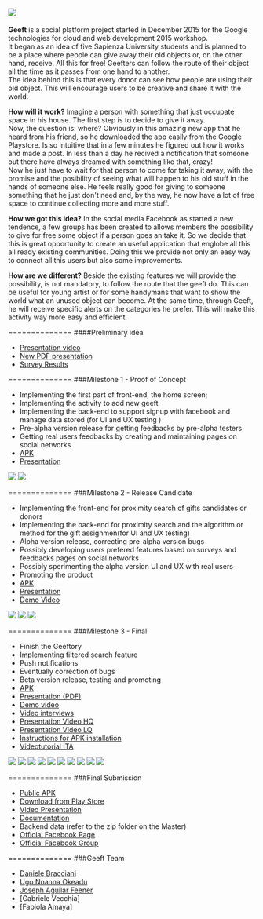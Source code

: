 ![](http://geeftapp.com/Logo.png)
==============

**Geeft** is a social platform project started in December 2015 for the Google technologies for cloud and web development 2015 workshop.<br />
It began as an idea of five Sapienza University students and is planned to be a place where people can give away their old objects or, on the other hand, receive. All this for free! Geefters can follow the route of their object all the time as it passes from one hand to another.<br />
The idea behind this is that every donor can see how people are using their old object. This will encourage users to be creative and share it with the  world.

**How will it work?**
Imagine a person with something that just occupate space in his house. The first step is to decide to give it away.</br>
Now, the question is: where?
Obviously in this amazing new app that he heard from his friend, so he downloaded the app easily from the Google Playstore. Is so intuitive that in a few minutes he figured out how it works and made a post. In less than a day he recived a notification that someone out there have always dreamed with something like that, crazy!<br />
Now he just have to wait for that person to come for taking it away, with the promise and the posibility of seeing what will happen to his old stuff in the hands of someone else. He feels really good for giving to someone something that he just don't need and, by the way, he now have a lot of free space to continue collecting more and more stuff.

**How we got this idea?**
In the social media Facebook as started a new tendence, a few groups has been created to allows members the possibility to give for free some object if a person goes an take it. So we decide that this is great opportunity to create an useful application that englobe all this all ready existing communities. Doing this we provide not only an easy way to connect all this users but also some improvements.

**How are we different?**
Beside the existing features we will provide the possibility, is not mandatory, to follow the route that the geeft do. This can be useful for young artist or for some handymans that want to show the world what an unused object can become. At the same time, through Geeft, he will receive specific alerts on the categories he prefer. This will make this activity way more easy and efficient.


==============
####Preliminary idea

- [Presentation video](https://www.dropbox.com/s/njy7fougxzawya0/GeeftVideoV2.mp4?dl=0)
- [New PDF presentation](http://meltingpotteam.altervista.org/presentation.pdf)
- [Survey Results](https://docs.google.com/forms/d/1NTfVy07bu4if-nvRwikIn6_qdl_77DkiBgdGwzPPn-E/viewanalytics#start=publishanalytics)

==============
###Milestone 1 - Proof of Concept

- Implementing the first part of front-end, the home screen;
- Implementing the activity to add new geeft
- Implementing the back-end to support signup with facebook and manage data stored (for UI and UX testing )
- Pre-alpha version release for getting feedbacks by pre-alpha testers
- Getting real users feedbacks by creating and maintaining pages on social networks
- [APK](http://meltingpotteam.altervista.org/apk/geeft.apk)
- [Presentation](http://meltingpotteam.altervista.org/mil1/milestone1.zip)



 ![](http://geeftapp.com/onlyshare/Presentation_login.jpg)
 ![](http://geeftapp.com/onlyshare/Presentation_main.jpg)

==============
###Milestone 2 - Release Candidate

- Implementing the front-end for proximity search of gifts candidates or donors
- Implementing the back-end for proximity  search and the algorithm or method for the gift assignmen(for UI and UX testing)
- Alpha version release, correcting pre-alpha version bugs
- Possibly developing users prefered features based on surveys and feedbacks pages on social networks
- Possibly sperimenting the alpha version UI and UX with real users
- Promoting the product
- [APK](https://app.edo.io/preview?id=56cb0f3cb80991bc29d7798d&k=WKBdR3tHrj_bBSD3h-wtacj2MSA70vhr1cP5euTB7os=)
- [Presentation](https://app.edo.io/preview?id=56c8d2e9b3a54aa1cf846b51&k=lq26RTfk7pMhyio2pgMC3T77VxUW_68vRtUlgfIvuP8=)
- [Demo Video](https://app.edo.io/preview?id=56c684cedd9264cfcb17dd02&k=Dl6yFPkxvR2B4o-qwM4DPdoUgpputn0S2qA7en5tWa4=)
 



 ![](http://geeftapp.com/onlyshare/Mileston1_login.jpg)
 ![](http://geeftapp.com/onlyshare/Milestone1_main.jpg)
 ![](http://geeftapp.com/onlyshare/Milestone1_mainbis.jpg)

==============
###Milestone 3 - Final

- Finish the Geeftory
- Implementing filtered search feature
- Push notifications
- Eventually correction of bugs
- Beta version release, testing and promoting
- [APK](https://app.edo.io/preview?id=56fe93e808b5edbbdef1f78e&k=BrMboHEWw6Z0BrBwFAScIO0A27U4vq2zVu0fvzJsmNQ=)
- [Presentation (PDF)](https://app.edo.io/preview?id=56ec71a1d47cae352af8cbe1&k=AcHVPTRAFoWNV7RlZTqIKlBTN9zi6thnwdc5ku4lhhE=)
- [Demo video](https://app.edo.io/preview?id=56eb6c524eeaef2e4222e861&k=KLQ32TTQuavJtxHUnLdtmgA9_AqMnFnvkv-N7AUxwxY=)
- [Video interviews](https://app.edo.io/preview?id=56e97d22d47caefc79a5d442&k=ItcNgJ4o3ixveL4n2jioIr4tZkx9kd8XYIgNeOztKkA=)
- [Presentation Video HQ](https://app.edo.io/preview?id=56ec262bdbe3e807c7a38dcf&k=xHkp1Ev34BTHMxqjzJ4eNNrub5Yls9xv_WG9m2E7C1w=)
- [Presentation Video LQ](https://app.edo.io/preview?id=56ec24ff162be19e9c8c5410&k=MMcQuEG7cWxZHZeaTCa4VYGosP28tmvrBWIs55ciCyc=)
- [Instructions for APK installation](https://app.edo.io/preview?id=56eb4bdf6fc9f12414711869&k=BbNjrtsrNm8ywmIhctWGFvoReGt8TUHK9qKLxg5vDPw=)
- [Videotutorial ITA](https://www.youtube.com/watch?v=vcksLzyYVB4&feature=youtu.be)

 ![](http://geeftapp.com/onlyshare/Milestone3_login.jpg)
 ![](http://geeftapp.com/site/img/eco/screens/Pannello_navigazione.jpg)
 ![](http://geeftapp.com/site/img/eco/screens/Geeftory.jpg)
 ![](http://geeftapp.com/site/img/eco/screens/Aggiungi_storia.jpg)
 ![](http://geeftapp.com/site/img/eco/screens/Geeft.jpg)
 ![](http://geeftapp.com/onlyshare/Screenshot1.jpg)
 ![](http://geeftapp.com/onlyshare/Screenshot2.jpg)
 ![](http://geeftapp.com/onlyshare/Screenshot3.jpg)
 ![](http://geeftapp.com/onlyshare/Screenshot4.jpg)
 ![](http://geeftapp.com/onlyshare/Screenshot5.jpg)

==============
###Final Submission

- [Public APK](https://app.edo.io/preview?id=57237506b8099166a57d444f&k=x4ew6T8xF4lrxIK8mSDL0W_q4V_VgwOhacU4auuZIX0=)
- [Download from Play Store](http://bit.do/Geeft)
- [Video Presentation](https://app.edo.io/preview?id=5723c910f7047686b5a270ff&k=SgPD1gzDNkVNCuXoVVEBIB2AZe8tC0532i-ovFoK5YY=)
- [Documentation](https://app.edo.io/preview?id=5724c8496fc9f10bbe5bdd77&k=SrtVj6f3s0o7TKYk10pKbvM5NgEEwgV4vIVEVaYfT4w=)
- Backend data (refer to the zip folder on the Master) 
- [Official Facebook Page](https://www.facebook.com/MeltingPotGeeft/)
- [Official Facebook Group](https://www.facebook.com/groups/1774727389423654/)

==============
###Geeft Team

- [Daniele Bracciani](https://it.linkedin.com/in/daniele-bracciani-74a64a36)
- [Ugo Nnanna Okeadu](https://it.linkedin.com/in/ugo-nnanna-okeadu-620165b8)
- [Joseph Aguilar Feener](https://it.linkedin.com/in/joseph-aguilar-feener-78677b83/it)
- [Gabriele Vecchia]
- [Fabiola Amaya]
